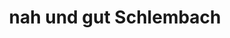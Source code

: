 ---
title: "nah und gut Schlembach"
url: /mellrichstadt/nah-und-gut-schlembach/
shop: Supermarkt
---
